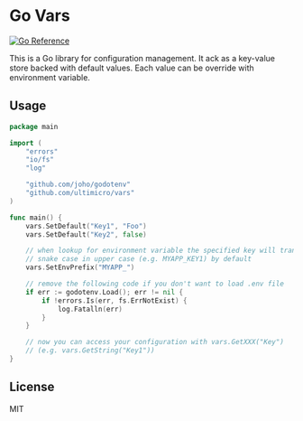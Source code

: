 # Go Vars
[![Go Reference](https://pkg.go.dev/badge/github.com/ultimicro/vars.svg)](https://pkg.go.dev/github.com/ultimicro/vars)

This is a Go library for configuration management. It ack as a key-value store
backed with default values. Each value can be override with environment
variable.

## Usage

```go
package main

import (
	"errors"
	"io/fs"
	"log"

	"github.com/joho/godotenv"
	"github.com/ultimicro/vars"
)

func main() {
	vars.SetDefault("Key1", "Foo")
	vars.SetDefault("Key2", false)

	// when lookup for environment variable the specified key will transform to
	// snake case in upper case (e.g. MYAPP_KEY1) by default
	vars.SetEnvPrefix("MYAPP_")

	// remove the following code if you don't want to load .env file
	if err := godotenv.Load(); err != nil {
		if !errors.Is(err, fs.ErrNotExist) {
			log.Fatalln(err)
		}
	}

	// now you can access your configuration with vars.GetXXX("Key")
	// (e.g. vars.GetString("Key1"))
}
```

## License

MIT
